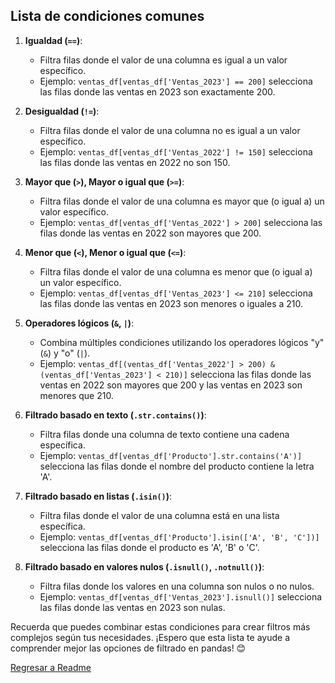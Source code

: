 ## Lista de condiciones comunes

1. **Igualdad (`==`)**:
   - Filtra filas donde el valor de una columna es igual a un valor específico.
   - Ejemplo: `ventas_df[ventas_df['Ventas_2023'] == 200]` selecciona las filas donde las ventas en 2023 son exactamente 200.

2. **Desigualdad (`!=`)**:
   - Filtra filas donde el valor de una columna no es igual a un valor específico.
   - Ejemplo: `ventas_df[ventas_df['Ventas_2022'] != 150]` selecciona las filas donde las ventas en 2022 no son 150.

3. **Mayor que (`>`), Mayor o igual que (`>=`)**:
   - Filtra filas donde el valor de una columna es mayor que (o igual a) un valor específico.
   - Ejemplo: `ventas_df[ventas_df['Ventas_2022'] > 200]` selecciona las filas donde las ventas en 2022 son mayores que 200.

4. **Menor que (`<`), Menor o igual que (`<=`)**:
   - Filtra filas donde el valor de una columna es menor que (o igual a) un valor específico.
   - Ejemplo: `ventas_df[ventas_df['Ventas_2023'] <= 210]` selecciona las filas donde las ventas en 2023 son menores o iguales a 210.

5. **Operadores lógicos (`&`, `|`)**:
   - Combina múltiples condiciones utilizando los operadores lógicos "y" (`&`) y "o" (`|`).
   - Ejemplo: `ventas_df[(ventas_df['Ventas_2022'] > 200) & (ventas_df['Ventas_2023'] < 210)]` selecciona las filas donde las ventas en 2022 son mayores que 200 y las ventas en 2023 son menores que 210.

6. **Filtrado basado en texto (`.str.contains()`)**:
   - Filtra filas donde una columna de texto contiene una cadena específica.
   - Ejemplo: `ventas_df[ventas_df['Producto'].str.contains('A')]` selecciona las filas donde el nombre del producto contiene la letra 'A'.

7. **Filtrado basado en listas (`.isin()`)**:
   - Filtra filas donde el valor de una columna está en una lista específica.
   - Ejemplo: `ventas_df[ventas_df['Producto'].isin(['A', 'B', 'C'])]` selecciona las filas donde el producto es 'A', 'B' o 'C'.

8. **Filtrado basado en valores nulos (`.isnull()`, `.notnull()`)**:
   - Filtra filas donde los valores en una columna son nulos o no nulos.
   - Ejemplo: `ventas_df[ventas_df['Ventas_2023'].isnull()]` selecciona las filas donde las ventas en 2023 son nulas.

Recuerda que puedes combinar estas condiciones para crear filtros más complejos según tus necesidades. ¡Espero que esta lista te ayude a comprender mejor las opciones de filtrado en pandas! 😊

[Regresar a Readme](../README.md)